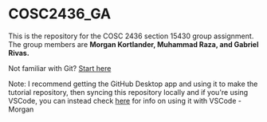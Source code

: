 # COSC2436_GA

This is the repository for the COSC 2436 section 15430 group assignment.
The group members are **Morgan Kortlander, Muhammad Raza, and	Gabriel Rivas.**

Not familiar with Git? [Start here]([url](https://git-scm.com/videos)) 

Note: I recommend getting the GitHub Desktop app and using it to make the tutorial repository, then syncing this repository locally and if you're using VSCode, you can instead check [here]([url](https://code.visualstudio.com/docs/sourcecontrol/overview)https://code.visualstudio.com/docs/sourcecontrol/overview) for info on using it with VSCode -Morgan
